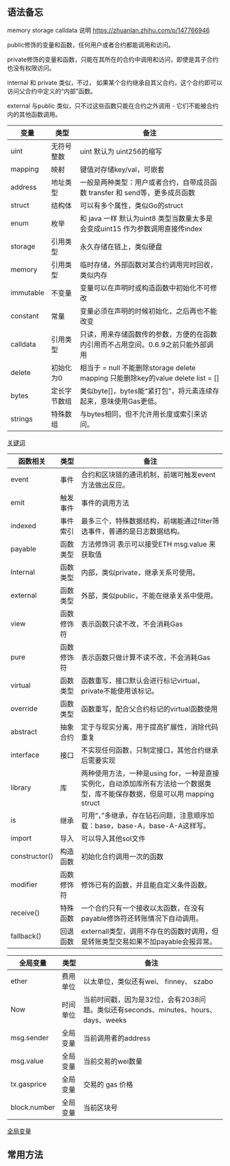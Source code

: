 ## 语法备忘

memory storage calldata 说明 https://zhuanlan.zhihu.com/p/147766946

public修饰的变量和函数，任何用户或者合约都能调用和访问。

private修饰的变量和函数，只能在其所在的合约中调用和访问，即使是其子合约也没有权限访问。

internal 和 private 类似，不过， 如果某个合约继承自其父合约，这个合约即可以访问父合约中定义的“内部”函数。

external 与public 类似，只不过这些函数只能在合约之外调用 - 它们不能被合约内的其他函数调用。

|  变量   | 类型  | 备注|
|  ----  | ----  | ----|
| uint    | 无符号整数|    uint 默认为 uint256的缩写|
| mapping|    映射    | 键值对存储key/val，可嵌套|
|address|    地址类型    |一般是两种类型：用户或者合约，自带成员函数 transfer 和 send等，更多成员函数|
|struct|    结构体|    可以有多个属性，类似Go的struct|
|enum    |枚举    |和 java 一样 默认为uint8 类型当数量太多是会变成uint15 作为参数调用直接传index|
|storage|    引用类型|    永久存储在链上，类似硬盘|
|memory    |引用类型    |临时存储，外部函数对某合约调用完时回收，类似内存|
|immutable | 不变量 | 变量可以在声明时或构造函数中初始化不可修改|
|constant  | 常量 | 变量必须在声明的时候初始化，之后再也不能改变|
|calldata    |引用类型    | 只读，用来存储函数传的参数，方便的在函数内引用而不占用空间。0.6.9之前只能外部调用|
|delete |    初始化为0    |相当于 = null 不能删除storage delete mapping 只能删除key的value delete list = [] |
|bytes|    定长字节数组    |类似byte[]，bytes能“紧打包”，将元素连续存起来，意味使用Gas更低。|
|strings    |特殊数组    |与bytes相同，但不允许用长度或索引来访问。|

[关键词](https://learnblockchain.cn/docs/solidity/cheatsheet.html#)

| 函数相关|    类型|    备注|
|  ----  | ----  | ----|
| event|    事件|    合约和区块链的通讯机制，前端可触发event方法做出反应。|
| emit|    触发事件|    事件的调用方法|
| indexed|    事件索引|    最多三个，特殊数据结构，前端能通过filter筛选事件，普通的是日志数据结构。|
| payable|    函数类型|    方法修饰词 表示可以接受ETH msg.value 来获取值 |
| Internal|    函数类型|    内部，类似private，继承关系可使用。|
| external|    函数类型|    外部，类似public，不能在继承关系中使用。
| view|    函数修饰符|    表示函数只读不改，不会消耗Gas|
| pure|    函数修饰符|    表示函数只做计算不读不改，不会消耗Gas|
| virtual|    函数类型|    函数重写，接口默认会进行标记virtual，private不能使用该标记。|
| override|    函数类型|    函数重写，配合父合约标记的virtual函数使用|
| abstract|    抽象合约|    定于与现实分离，用于提高扩展性，消除代码重复|
| interface|    接口|    不实现任何函数，只制定接口，其他合约继承后需要实现|
| library|    库|    两种使用方法，一种是using for，一种是直接实例化，自动添加库所有方法给一个数据类型，库不能保存数据，但是可以用 mapping struct|
| is|    继承|    可用“，”多继承，存在钻石问题，注意顺序加载：base，base-A，base-A-A这样写。|
| import|    导入|    可以导入其他sol文件|
| constructor()|	构造函数|	初始化合约调用一次的函数|
| modifier|	函数修饰符|	修饰已有的函数，并且能自定义条件函数。|
| receive()|	特殊函数|	一个合约只有一个接收以太函数，在没有payable修饰符还转账情况下自动调用。|
| fallback()|	回退函数|	externall类型，调用不存在的函数时调用，但是转账类型交易如果不加payable会报异常。|

|全局变量|	类型|	备注|
|  ----  | ----  | ----|
|ether|	费用单位|	以太单位，类似还有wei、 finney、 szabo|
|Now|	时间单位|	当前时间戳，因为是32位，会有2038问题。类似还有seconds、minutes、hours、days、weeks|
|msg.sender|	全局变量|	当前调用者的address|
|msg.value|	全局变量|	当前交易的wei数量|
|tx.gasprice|	全局变量|	交易的 gas 价格|
|block.number|	全局变量|	当前区块号|

[全局变量](https://learnblockchain.cn/docs/solidity/units-and-global-variables.html#special-variables-and-functions)

## 常用方法


